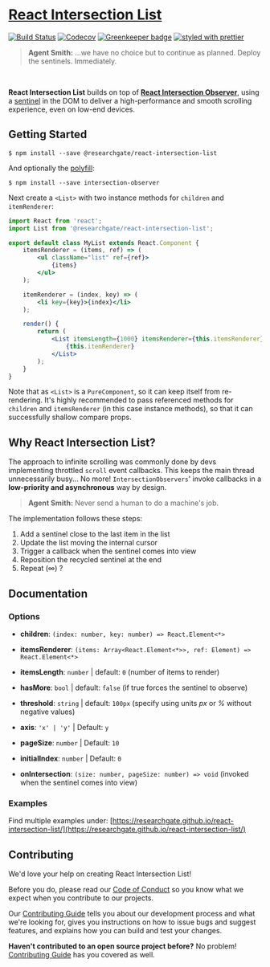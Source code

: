 # [React Intersection List](https://researchgate.github.io/react-intersection-list/)

[![Build Status](https://travis-ci.org/researchgate/react-intersection-list.svg?branch=master)](https://travis-ci.org/researchgate/react-intersection-list) [![Codecov](https://img.shields.io/codecov/c/github/researchgate/react-intersection-list.svg)](https://codecov.io/gh/researchgate/react-intersection-list) [![Greenkeeper badge](https://badges.greenkeeper.io/researchgate/react-intersection-list.svg)](https://greenkeeper.io/) [![styled with prettier](https://img.shields.io/badge/styled_with-prettier-ff69b4.svg)](https://github.com/prettier/prettier)

> **Agent Smith:** ...we have no choice but to continue as planned. Deploy the sentinels. Immediately.

<br>

<!-- ### An Infinite Scroller List Component -->

**React Intersection List** builds on top of **[React Intersection Observer](https://github.com/researchgate/react-intersection-observer)**, using a [sentinel](https://en.wikipedia.org/wiki/Sentinel_value) in the DOM to deliver a high-performance and smooth scrolling experience, even on low-end devices.

## Getting Started

```
$ npm install --save @researchgate/react-intersection-list
```

And optionally the [polyfill](https://github.com/w3c/IntersectionObserver/tree/gh-pages/polyfill):

```
$ npm install --save intersection-observer
```

Next create a `<List>` with two instance methods for `children` and `itemRenderer`:

```jsx
import React from 'react';
import List from '@researchgate/react-intersection-list';

export default class MyList extends React.Component {
    itemsRenderer = (items, ref) => (
        <ul className="list" ref={ref}>
            {items}
        </ul>
    );

    itemRenderer = (index, key) => (
        <li key={key}>{index}</li>
    );

    render() {
        return (
            <List itemsLength={1000} itemsRenderer={this.itemsRenderer}>
                {this.itemRenderer}
            </List>
        );
    }
}
```

Note that as `<List>` is a `PureComponent`, so it can keep itself from re-rendering. It's highly recommended to pass referenced methods for `children` and `itemsRenderer` (in this case instance methods), so that it can successfully shallow compare props.

## Why React Intersection List?

The approach to infinite scrolling was commonly done by devs implementing throttled `scroll` event callbacks. This keeps the main thread unnecessarily busy... No more! `IntersectionObservers`' invoke callbacks in a **low-priority and asynchronous** way by design.

> **Agent Smith:** Never send a human to do a machine's job.

The implementation follows these steps:

1. Add a sentinel close to the last item in the list
2. Update the list moving the internal cursor
3. Trigger a callback when the sentinel comes into view
4. Reposition the recycled sentinel at the end
5. Repeat (∞) ?

## Documentation

### Options

- **children**: `(index: number, key: number) => React.Element<*>`

- **itemsRenderer**: `(items: Array<React.Element<*>>, ref: Element) => React.Element<*>`

- **itemsLength**: `number` | default: `0` (number of items to render)

- **hasMore**: `bool` | default: `false` (if true forces the sentinel to observe)

- **threshold**: `string` | default: `100px` (specify using units _px_ or _%_ without negative values)

- **axis**: `'x' | 'y'` | Default: `y`

- **pageSize**: `number` | Default: `10`

- **initialIndex**: `number` | Default: `0`

- **onIntersection**: `(size: number, pageSize: number) => void` (invoked when the sentinel comes into view)

### Examples

Find multiple examples under: [https://researchgate.github.io/react-intersection-list/](https://researchgate.github.io/react-intersection-list/)


## Contributing

We'd love your help on creating React Intersection List!

Before you do, please read our [Code of Conduct](.github/CODE_OF_CONDUCT.md) so you know what we expect when you contribute to our projects.

Our [Contributing Guide](.github/CONTRIBUTING.md) tells you about our development process and what we're looking for, gives you instructions on how to issue bugs and suggest features, and explains how you can build and test your changes.

**Haven't contributed to an open source project before?** No problem! [Contributing Guide](.github/CONTRIBUTING.md) has you covered as well.
